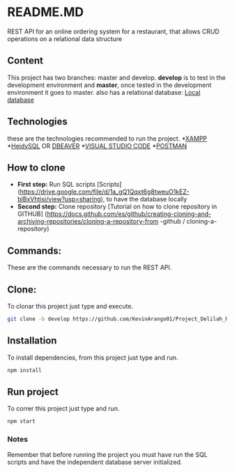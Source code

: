 # README.MD
REST API for an online ordering system for a restaurant, that allows CRUD operations on a relational data structure

## Content
This project has two branches: master and develop. **develop** is to test in the development environment and **master**, once tested in the development environment it goes to master.
also has a relational database: [Local database](https://drive.google.com/drive/folders/1kIONYeDT7afhJtqWrec0xwjCBeXUxon8?usp=sharing)

## Technologies
these are the technologies recommended to run the project.
*[XAMPP](https://www.apachefriends.org/es/index.html)
*[HeidySQL](https://www.heidisql.com/) OR [DBEAVER](https://dbeaver.io/)
*[VISUAL STUDIO CODE](https://code.visualstudio.com/)
*[POSTMAN](https://www.postman.com/)

## How to clone
* **First step:** Run SQL scripts [Scripts] (https://drive.google.com/file/d/1a_gQ1Qqxt6g8tweuO1kEZ-blBxVhtisi/view?usp=sharing), to have the database locally
* **Second step:** Clone repository [Tutorial on how to clone repository in GITHUB] (https://docs.github.com/es/github/creating-cloning-and-archiving-repositories/cloning-a-repository-from -github / cloning-a-repository)


## Commands:
These are the commands necessary to run the REST API.

## Clone:
To clonar this project just type and execute.
```bash
git clone -b develop https://github.com/KevinArango01/Project_Delilah_Resto.git
```

## Installation
To install dependencies, from this project just type and run.
```bash
npm install
```

## Run project
To correr this project just type and run.
```bash
npm start
```

### Notes
Remember that before running the project you must have run the SQL scripts and have the independent database server initialized.
